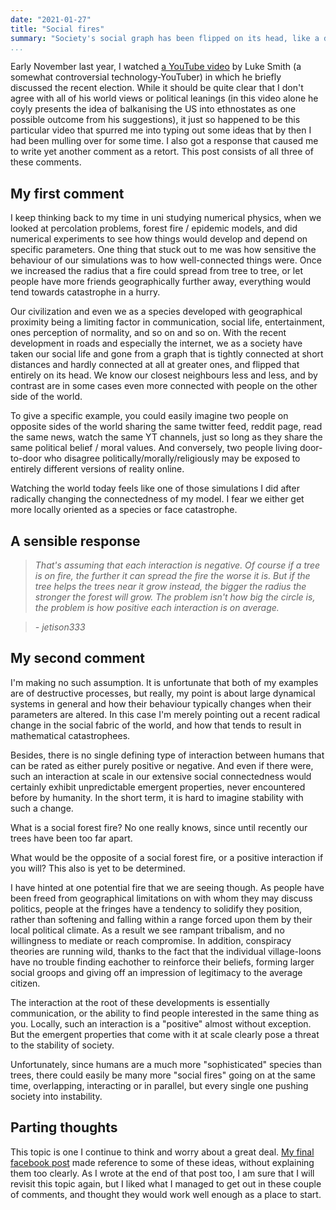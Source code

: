```yaml
---
date: "2021-01-27"
title: "Social fires"
summary: "Society's social graph has been flipped on its head, like a dry forest woven thick with fuses connecting distant trees."
...
```


Early November last year, I watched [a YouTube video](https://youtu.be/YVDLNFEuvEI) by Luke Smith (a somewhat controversial technology-YouTuber) in which he briefly discussed the recent election. While it should be quite clear that I don't agree with all of his world views or political leanings (in this video alone he coyly presents the idea of balkanising the US into ethnostates as one possible outcome from his suggestions), it just so happened to be this particular video that spurred me into typing out some ideas that by then I had been mulling over for some time. I also got a response that caused me to write yet another comment as a retort. This post consists of all three of these comments.

## My first comment

I keep thinking back to my time in uni studying numerical physics, when we looked at percolation problems, forest fire / epidemic models, and did numerical experiments to see how things would develop and depend on specific parameters. One thing that stuck out to me was how sensitive the behaviour of our simulations was to how well-connected things were. Once we increased the radius  that a fire could spread from tree to tree, or let people have more friends geographically further away, everything would tend towards catastrophe in a hurry.

Our civilization and even we as a species developed with geographical proximity being a limiting factor in communication, social life, entertainment, ones perception of normality, and so on and so on. With the recent development in roads and especially the internet, we as a society have taken our social life and gone from a graph that is tightly connected at short distances and hardly connected at all at greater ones, and flipped that entirely on its head. We know our closest neighbours less and less, and by contrast are in some cases even more connected with people on the other side of the world.

To give a specific example, you could easily imagine two people on opposite sides of the world sharing the same twitter feed, reddit page, read the same news, watch the same YT channels, just so long as they share the same political belief / moral values. And conversely, two people living door-to-door who disagree politically/morally/religiously may be exposed to entirely different versions of reality online.

Watching the world today feels like one of those simulations I did after radically changing the connectedness of my model. I fear we either get more locally oriented as a species or face catastrophe.

## A sensible response

> *That's assuming that each interaction is negative. Of course if a tree is on fire, the further it can spread the fire the worse it is. But if the tree helps the trees near it grow instead, the bigger the radius the stronger the forest will grow. The problem isn't how big the circle is, the problem is how positive each interaction is on average.*

> *- jetison333*

## My second comment

I'm making no such assumption. It is unfortunate that both of my examples are of destructive processes, but really, my point is about large dynamical systems in general and how their behaviour typically changes when their parameters are altered. In this case I'm merely pointing out a recent radical change in the social fabric of the world, and how that tends to result in mathematical catastrophees.

Besides, there is no single defining type of interaction between humans that can be rated as either purely positive or negative. And even if there were, such an interaction at scale in our extensive social connectedness would certainly exhibit unpredictable emergent properties, never encountered before by humanity. In the short term, it is hard to imagine stability with such a change.

What is a social forest fire? No one really knows, since until recently our trees have been too far apart.

What would be the opposite of a social forest fire, or a positive interaction if you will? This also is yet to be determined.

I have hinted at one potential fire that we are seeing though. As people have been freed from geographical limitations on with whom they may discuss politics, people at the fringes have a tendency to solidify they position, rather than softening and falling within a range forced upon them by their local political climate. As a result we see rampant tribalism, and no willingness to mediate or reach compromise. In addition, conspiracy theories are running wild, thanks to the fact that the individual village-loons have no trouble finding eachother to reinforce their beliefs, forming larger social groops and giving off an impression of legitimacy to the average citizen.

The interaction at the root of these developments is essentially communication, or the ability to find people interested in the same thing as you. Locally, such an interaction is a "positive" almost without exception. But the emergent properties that come with it at scale clearly pose a threat to the stability of society.

Unfortunately, since humans are a much more "sophisticated" species than trees, there could easily be many more "social fires" going on at the same time, overlapping, interacting or in parallel, but every single one pushing society into instability.

## Parting thoughts

This topic is one I continue to think and worry about a great deal. [My final facebook post](#2021-01-07) made reference to some of these ideas, without explaining them too clearly. As I wrote at the end of that post too, I am sure that I will revisit this topic again, but I liked what I managed to get out in these couple of comments, and thought they would work well enough as a place to start.
